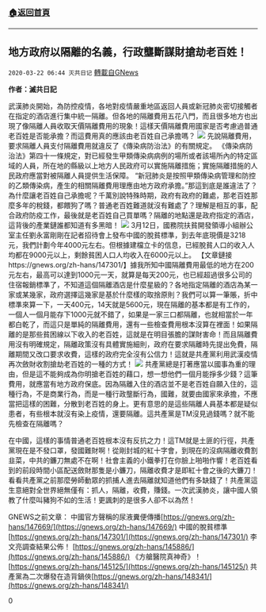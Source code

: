 ###  [:house:返回首頁](https://github.com/ourhimalayas/txt)
---

## 地方政府以隔離的名義，行政壟斷謀財搶劫老百姓！
`2020-03-22 06:44 灭共日记` [轉載自GNews](https://gnews.org/zh-hant/148621/)

**作者：滅共日記**

武漢肺炎開始，為防控疫情，各地對疫情嚴重地區返回人員或新冠肺炎密切接觸者在指定的酒店進行集中統一隔離。但各地的隔離費用五花八門，而且很多地方也出現了像隔離人員收取天價隔離費用的現象！這樣天價隔離費用國家是否考慮過普通老百姓是否能承擔？而這費用真的應該由老百姓自己承擔嗎？
![](https://s3-ap-northeast-1.amazonaws.com/news.guo.offload.media/wp-content/uploads/2020/03/22064406/1-118.png)
先說隔離費用，要求隔離人員支付隔離費用就違反了《傳染病防治法》的有關規定。 《傳染病防治法》第四十一條規定，對已經發生甲類傳染病病例的場所或者該場所內的特定區域的人員，所在地的縣級以上地方人民政府可以實施隔離措施；實施隔離措施的人民政府應當對被隔離人員提供生活保障。 “新冠肺炎是按照甲類傳染病管理和防控的乙類傳染病，產生的相關隔離費用理應由地方政府承擔。”那這到底是誰違法了？為什麼讓老百姓自己承擔呢？千萬別說特殊時期，政府有政府的難處，那老百姓那麼多年的稅錢，都餵狗了嗎？普通老百姓難道就沒有難處了？理解是相互的事，配合政府防疫工作，最後就是老百姓自己買單嗎？隔離的地點還是政府指定的酒店，這背後的產業鏈誰都知道有多黑暗！
![](https://s3-ap-northeast-1.amazonaws.com/news.guo.offload.media/wp-content/uploads/2020/03/22064346/2-4-25.jpg)
3月12日，國務院扶貧開發領導小組辦公室主任劉永富剛剛在記者招待會上發布中國的脫貧標準，到去年底現價是3218元，我們計劃今年4000元左右。但根據建檔立卡的信息，已經脫貧人口的收入人均都在9000元以上，剩餘貧困人口人均收入在6000元以上。 【文章鏈接https://gnews.org/zh-hans/147301/】據我所知中國隔離費用最低的地方在200元左右，最高可以達到1000元一天，就算是每天200元，也已經超過很多公司的住宿報銷標準了，不知道這個隔離酒店是什麼星級的？各地指定隔離的酒店為某一家或某幾家，政府選擇這幾家是基於什麼樣的取捨原則？我們可以算一筆賬，折中標準來算一下，一天400元，14天就是5600元，現在隔離的基本都是有工作的，一個人一個月能存下1000元就不錯了，如果是一家三口都隔離，也就相當於一年都白乾了，而這只是單純的隔離費用，還有一些檢查費用根本沒算在裡面！如果隔離的是那些貧困線以下收入的老百姓，這就是在明目張膽的謀財害命！而且隔離費用沒有明確規定，隔離政策沒有具體實施細則，政府在要求隔離時先提出免費，隔離期間又改口要求收費，這樣的政府完全沒有公信力！這就是共產黨利用武漢疫情再次斂財收割搶劫老百姓的一種的方式！
![](https://s3-ap-northeast-1.amazonaws.com/news.guo.offload.media/wp-content/uploads/2020/03/22064250/3-55.jpg)
共產黨總是打著應當以國事為重的理由，但是這不能夠成為你明搶老百姓的藉口，想一想他們一個月能掙多少錢？這筆費用，就應當有地方政府保底。因為隔離入住的酒店並不是老百姓自願入住的，這種行為，不是商業行為，而是一種行政壟斷行為，國難，就要由國家來承擔，不應當把這樣的困難，分散到老百姓的身上。更有意思的是這些隔離人員基本都是疑似患者，有些根本就沒有染上疫情，還要隔離。這共產黨是TM沒見過錢嗎？就不能先檢查在隔離嗎？

在中國，這樣的事情普通老百姓根本沒有反抗之力！這TM就是土匪的行徑，共產黨現在是不發口罩，發國難財啊！從剛封城的紅十字會，到現在的沒病隔離收費割韭菜，中共的鐮刀無處不在啊！社會主義的小鐵拳打在你臉上啪啪作響！老百姓看到的前段時間小區配送斂財那隻是小鐮刀，隔離收費才是即紅十會之後的大鐮刀！看看共產黨之前那麼勞師動眾的抓捕人進去隔離就知道他們有多缺錢了！共產黨這生意絕對全世界絕無僅有：抓人，隔離，收費，賺錢。一次武漢肺炎，讓中國人領教了什麼叫豬狗不如的生活！更諷刺的是很多人卻不以為然！

GNEWS之前文章： 
中國官方聲稱的尿液糞便傳播[https://gnews.org/zh-hans/147669/](https://gnews.org/zh-hans/147669/) 
中國的脫貧標準[https://gnews.org/zh-hans/147301/](https://gnews.org/zh-hans/147301/) 
李文亮調查結果公佈！ [https://gnews.org/zh-hans/145886/](https://gnews.org/zh-hans/145886/) 
 《方艙醫院真神奇》！ [https://gnews.org/zh-hans/145125/](https://gnews.org/zh-hans/145125/) 
共產黨為二次爆發在造背鍋俠[https://gnews.org/zh-hans/148341/](https://gnews.org/zh-hans/148341/)

0
